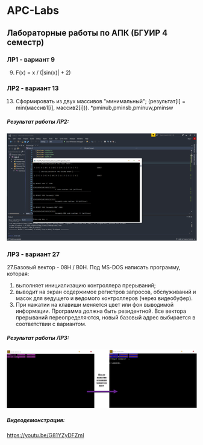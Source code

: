 # APC-Labs
## Лабораторные работы по АПК (БГУИР 4 семестр)
### ЛР1 - вариант 9
9. F(x) = x / (|sin(x)| + 2)
### ЛР2 - вариант 13
13. Сформировать из двух массивов "минимальный"; (результат[i] = min(массив1[i],
массив2[i])). *pminub,pminsb,pminuw,pminsw
##### Результат работы ЛР2:
![Иллюстрация к проекту](https://github.com/Vladis88/APC-Labs/raw/master/Laba_2/Result/Результат_работы_программы.png)

### ЛР3 - вариант 27
27.Базовый вектор - 08H / B0Н. Под MS-DOS написать программу, которая:
1) выполняет инициализацию контроллера прерываний;
2) выводит на экран содержимое регистров запросов, обслуживаний и масок для ведущего и ведомого контроллеров (через видеобуфер).
3) При нажатии на клавиши меняется цвет или фон выводимой информации.
Программа должна быть резидентной. Все вектора прерываний переопределяются, новый базовый адрес выбирается в соответствии с вариантом.
##### Результат работы ЛР3:
![Иллюстрация к проекту](https://github.com/Vladis88/APC-Labs/raw/master/Laba_3/Result/Screenshot.png)
##### Видеодемонстрация:
<https://youtu.be/G81YZyDFZmI>


